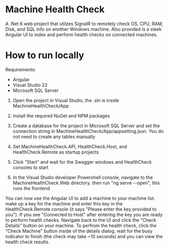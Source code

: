 # Machine Health Check

A .Net 6 web project that utilzes SignalR to remotely check OS, CPU, RAM, Disk, and SQL info on another Windows machine. Also provided is a sleek Angular UI to index and perform health checks on connected machines. 

# How to run locally
Requirements:
* Angular
* Visual Studio 22
* Microsoft SQL Server

1. Open the project in Visual Studio, the .sln is inside MachineHealthCheck/App

2. Install the required NuGet and NPM packages

3. Create a database for the project in Microsoft SQL Server and set the connection string in MachineHealthCheck/App/appsetting.json. You do not need to create any tables manually

4. Set MachineHealthCheck.API, HealthCheck.Host, and HealthCheck.Remote as startup projects

5. Click "Start" and wait for the Swagger windows and HealthCheck consoles to start

6. In the Visual Studio developer Powershell console, navigate to the MachineHealthCheck.Web directory. then run "ng serve --open", this runs the frontend

You can now use the Angular UI to add a machine to your machine list. make up a key for the machine and enter this key in the HealthCheck.Remote console (it says "Please enter the key provided to you"). If you see "Connected to Host" after entering the key you are ready to perform health checks. Navigate back to the UI and click the "Check Details" button on your machine. To perfrom the health check, click the "Check Machine" button inside of the details dialog. wait for the busy indicator to finish (the check may take ~10 seconds) and you can view the health check results.

